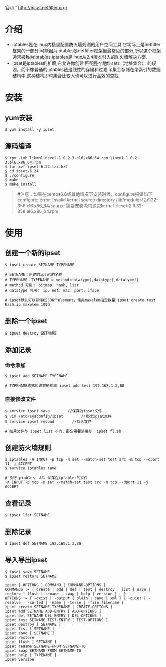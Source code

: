 官网：http://ipset.netfilter.org/

# 介绍
- iptables是在linux内核里配置防火墙规则的用户空间工具,它实际上是netfilter框架的一部分.可能因为iptables是netfilter框架里最常见的部分,所以这个框架通常被称为iptables,iptables是linux从2.4版本引入的防火墙解决方案.
- ipset是iptables的扩展,它允许你创建 匹配整个地址sets（地址集合） 的规则。而不像普通的iptables链是线性的存储和过滤,ip集合存储在带索引的数据结构中,这种结构即时集合比较大也可以进行高效的查找.

# 安装
## yum安装
```
$ yum install -y ipset
```

## 源码编译
```
$ rpm -ivh libmnl-devel-1.0.2-3.el6.x86_64.rpm libmnl-1.0.2-3.el6.x86_64.rpm
$ tar xvf ipset-6.24.tar.bz2
$ cd ipset-6.24
$ ./configure
$ make
$ make install
```

> #注意：如果在centos6.6或其他情况下安装时候，configure报错如下configure: error: Invalid kernel source directory /lib/modules/2.6.32-358.el6.x86_64/source 需要安装内核源包kernel-devel-2.6.32-358.el6.x86_64.rpm

# 使用
## 创建一个新的ipset
```
$ ipset create SETNAME TYPENAME

# SETNAME：创建的ipset的名称
# TYPENAME：TYPENAME = method:datatype[,datatype[,datatype]]   
# method 可用： bitmap, hash, list
# datatype 可用： ip, net, mac, port, iface

# ipset默认可以存储65536个element，使用maxelem指定数量 ipset create test hash:ip maxelem 1000
```

## 删除一个ipset
```
$ ipset destroy SETNAME
```

## 添加记录
### 命令添加
```
$ ipset add SETNAME TYPENAME

# TYPENAME格式和设置的相同 ipset add test 192.168.1.2,80
```

### 直接修改文件
```
$ service ipset save        //保存为ipset文件
$ vim /etc/sysconfig/ipset        //修改ipset文件
$ service ipset reload        //载入文件

# 如果文件与 ipset list 不同、那么需要清缓存  ipset flush
```

## 创建防火墙规则
```
$ iptables -A INPUT -p tcp -m set --match-set test src -m tcp --dport 11 -j ACCEPT
$ service iptables save

# 执行iptables -A后 保存在iptables的文件
-A INPUT -p tcp -m set --match-set test src -m tcp --dport 11 -j ACCEPT
```

## 查看记录
```
$ ipset list SETNAME
```

## 删除记录
```
$ ipset del SETNAME 192.168.1.2,80
```

## 导入导出ipset
```
$ ipset save SETNAME
$ ipset restore SETNAME
```

```
ipset [ OPTIONS ] COMMAND [ COMMAND-OPTIONS ]
COMMANDS := { create | add | del | test | destroy | list | save | restore | flush | rename | swap | help | version | - }
OPTIONS := { -exist | -output { plain | save | xml } | -quiet | -resolve | -sorted | -name | -terse | -file filename }
ipset create SETNAME TYPENAME [ CREATE-OPTIONS ]
ipset add SETNAME ADD-ENTRY [ ADD-OPTIONS ]
ipset del SETNAME DEL-ENTRY [ DEL-OPTIONS ]
ipset test SETNAME TEST-ENTRY [ TEST-OPTIONS ]
ipset destroy [ SETNAME ]
ipset list [ SETNAME ]
ipset save [ SETNAME ]
ipset restore
ipset flush [ SETNAME ]
ipset rename SETNAME-FROM SETNAME-TO
ipset swap SETNAME-FROM SETNAME-TO
ipset help [ TYPENAME ]
ipset version
```
